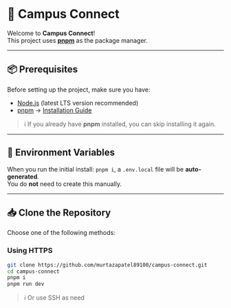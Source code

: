 # 🚀 Campus Connect

Welcome to **Campus Connect**!  
This project uses **[pnpm](https://pnpm.io/)** as the package manager.

---

## 📦 Prerequisites

Before setting up the project, make sure you have:

- [Node.js](https://nodejs.org/en/docs/) (latest LTS version recommended)
- [pnpm](https://pnpm.io/) → [Installation Guide](https://pnpm.io/installation)

> ℹ️ If you already have **pnpm** installed, you can skip installing it again.

---

## 🔑 Environment Variables

When you run the initial install: `pnpm i`, a `.env.local` file will be **auto-generated**.  
You do **not** need to create this manually.

---

## 📥 Clone the Repository

Choose one of the following methods:

### Using HTTPS

```bash
git clone https://github.com/murtazapatel89100/campus-connect.git
cd campus-connect
pnpm i
pnpm run dev
```

> ℹ️ Or use SSH as need
